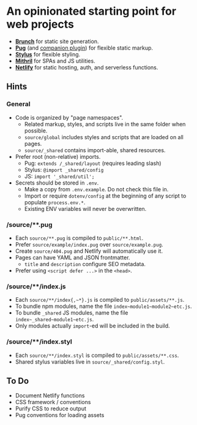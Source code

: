 # An opinionated starting point for web projects

- [**Brunch**](https://brunch.io/docs/config) for static site generation.
- [**Pug**](https://pugjs.org/) (and [companion plugin](https://github.com/bmatcuk/pug-brunch-static)) for flexible static markup.
- [**Stylus**](http://stylus-lang.com/) for flexible styling.
- [**Mithril**](https://mithril.js.org/api.html) for SPAs and JS utilities.
- [**Netlify**](https://www.netlify.com/docs/netlify-toml-reference/) for static hosting, auth, and serverless functions.

## Hints

### General

- Code is organized by "page namespaces".
  - Related markup, styles, and scripts live in the same folder when possible.
  - `source/global` includes styles and scripts that are loaded on all pages.
  - `source/_shared` contains import-able, shared resources.
- Prefer root (non-relative) imports.
  - Pug: `extends /_shared/layout` (requires leading slash)
  - Stylus: `@import _shared/config`
  - JS: `import '_shared/util';`
- Secrets should be stored in `.env`.
  - Make a copy from `.env.example`. Do not check this file in.
  - Import or require `dotenv/config` at the beginning of any script to
    populate `process.env.*`.
  - Existing ENV variables will never be overwritten.

### /source/**.pug

- Each `source/**.pug` is compiled to `public/**.html`.
- Prefer `source/example/index.pug` over `source/example.pug`.
- Create `source/404.pug` and Netlify will automatically use it.
- Pages can have YAML and JSON frontmatter.
  - `title` and `description` configure SEO metadata.
- Prefer using `<script defer ...>` in the `<head>`.

### /source/**/index.js

- Each `source/**/index{,~*}.js` is compiled to `public/assets/**.js`.
- To bundle npm modules, name the file `index~module1~module2~etc.js`.
- To bundle `_shared` JS modules, name the file `index~_shared~module1~etc.js`.
- Only modules actually `import`-ed will be included in the build.

### /source/**/index.styl

- Each `source/**/index.styl` is compiled to `public/assets/**.css`.
- Shared stylus variables live in `source/_shared/config.styl`.

## To Do

- Document Netlify functions
- CSS framework / conventions
- Purify CSS to reduce output
- Pug conventions for loading assets
